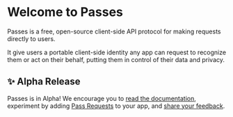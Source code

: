 # Welcome to Passes
Passes is a free, open-source client-side API protocol for making requests directly to users.

It give users a portable client-side identity any app can request to recognize them or act on their behalf, putting them in control of their data and privacy.

## ✨ Alpha Release
Passes is in Alpha! We encourage you to [read the documentation](//docs.passes.org), experiment by adding [Pass Requests](//docs.passes.org#what-is-a-pass-request) to your app, and [share your feedback](//github.com/passes-org/passes/discussions).

